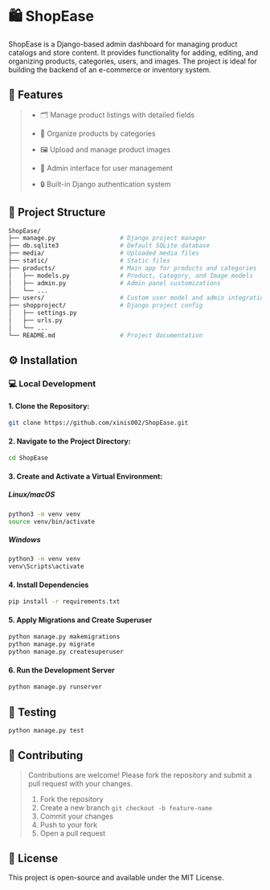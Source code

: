 # 🛍️ ShopEase
ShopEase is a Django-based admin dashboard for managing product catalogs and store content.
It provides functionality for adding, editing, and organizing products, categories, users, and images.
The project is ideal for building the backend of an e-commerce or inventory system.

## 🚀 Features
> - 🗂️ Manage product listings with detailed fields
>   
> - 🧭 Organize products by categories
>   
> - 🖼️ Upload and manage product images
>   
> - 👤 Admin interface for user management
>   
> - 🔒 Built-in Django authentication system


## 📁 Project Structure
```bash
ShopEase/
├── manage.py                  # Django project manager
├── db.sqlite3                 # Default SQLite database
├── media/                     # Uploaded media files
├── static/                    # Static files 
├── products/                  # Main app for products and categories
│   ├── models.py              # Product, Category, and Image models
│   ├── admin.py               # Admin panel customizations
│   └── ...
├── users/                     # Custom user model and admin integration
├── shopproject/               # Django project config
│   ├── settings.py
│   ├── urls.py
│   └── ...
└── README.md                  # Project documentation
```

## ⚙️ Installation
### 💻 Local Development

#### 1. Clone the Repository:
```bash
git clone https://github.com/xinis002/ShopEase.git
```

#### 2. Navigate to the Project Directory:
```bash
cd ShopEase
```

#### 3. Create and Activate a Virtual Environment:
##### Linux/macOS
```bash
python3 -m venv venv
source venv/bin/activate
```
##### Windows
```bash
python3 -m venv venv
venv\Scripts\activate
```

#### 4. Install Dependencies
```bash
pip install -r requirements.txt
```

#### 5. Apply Migrations and Create Superuser
```bash
python manage.py makemigrations
python manage.py migrate
python manage.py createsuperuser
```

#### 6. Run the Development Server
```bash
python manage.py runserver
```

## 🧪 Testing
```bash
python manage.py test
```

## 🤝 Contributing
> Contributions are welcome! 
> Please fork the repository and submit a pull request with your changes.
> 1. Fork the repository
> 2. Create a new branch ```git checkout -b feature-name```
> 3. Commit your changes
> 4. Push to your fork
> 5. Open a pull request


## 📝 License
This project is open-source and available under the MIT License.
















